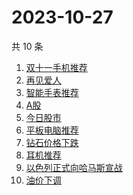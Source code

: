 # 2023-10-27

共 10 条

<!-- BEGIN -->
<!-- 最后更新时间 Fri Oct 27 2023 02:06:58 GMT+0800 (China Standard Time) -->

1. [双十一手机推荐](https://www.zhihu.com/search?q=双十一手机推荐)
1. [再见爱人](https://www.zhihu.com/search?q=再见爱人)
1. [智能手表推荐](https://www.zhihu.com/search?q=智能手表推荐)
1. [A股](https://www.zhihu.com/search?q=A股)
1. [今日股市](https://www.zhihu.com/search?q=今日股市)
1. [平板电脑推荐](https://www.zhihu.com/search?q=平板电脑推荐)
1. [钻石价格下跌](https://www.zhihu.com/search?q=钻石价格下跌)
1. [耳机推荐](https://www.zhihu.com/search?q=耳机推荐)
1. [以色列正式向哈马斯宣战](https://www.zhihu.com/search?q=以色列正式向哈马斯宣战)
1. [油价下调](https://www.zhihu.com/search?q=油价下调)

<!-- END -->

